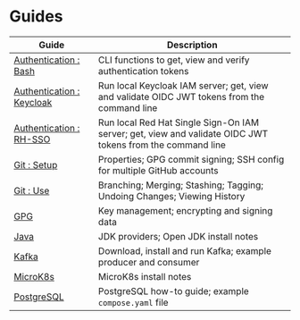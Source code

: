 # Guides

| Guide                                                          | Description                                                                                               |
|----------------------------------------------------------------|-----------------------------------------------------------------------------------------------------------|
| [Authentication : Bash](authentication/bash/README.md)         | CLI functions to get, view and verify authentication tokens                                               |
| [Authentication : Keycloak](authentication/keycloak/README.md) | Run local Keycloak IAM server; get, view and validate OIDC JWT tokens from the command line               |
| [Authentication : RH-SSO](authentication/rh-sso/README.md)     | Run local Red Hat Single Sign-On IAM server; get, view and validate OIDC JWT tokens from the command line |
| [Git : Setup](git/setup/README.md)                             | Properties; GPG commit signing; SSH config for multiple GitHub accounts                                   |
| [Git : Use](git/use/README.md)                                 | Branching; Merging; Stashing; Tagging; Undoing Changes; Viewing History                                   |
| [GPG](gpg/README.md)                                           | Key management; encrypting and signing data                                                               |
| [Java](java/README.md)                                         | JDK providers; Open JDK install notes                                                                     |
| [Kafka](kafka/README.md)                                       | Download, install and run Kafka; example producer and consumer                                            |
| [MicroK8s](kubernetes/microk8s/README.md)                      | MicroK8s install notes                                                                                    |
| [PostgreSQL](postgres/README.md)                               | PostgreSQL how-to guide; example `compose.yaml` file                                                      |
